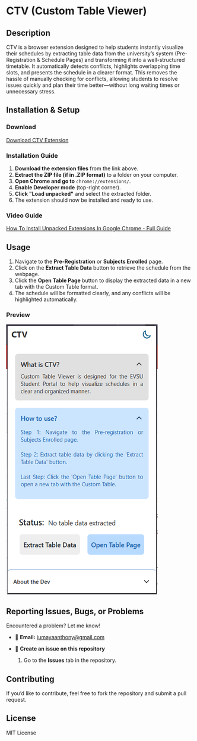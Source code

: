 # CTV (Custom Table Viewer)

## Description
CTV is a browser extension designed to help students instantly visualize their schedules by extracting table data from the university’s system (Pre-Registration & Schedule Pages) and transforming it into a well-structured timetable. It automatically detects conflicts, highlights overlapping time slots, and presents the schedule in a clearer format. This removes the hassle of manually checking for conflicts, allowing students to resolve issues quickly and plan their time better—without long waiting times or unnecessary stress.

## Installation & Setup

### Download
[Download CTV Extension](https://github.com/pablojabb/CustomTableViewer/releases/tag/v1.0.0)

### Installation Guide
1. **Download the extension files** from the link above.
2. **Extract the ZIP file (if in .ZIP format)** to a folder on your computer.
3. **Open Chrome and go to** `chrome://extensions/`.
4. **Enable Developer mode** (top-right corner).
5. **Click "Load unpacked"** and select the extracted folder.
6. The extension should now be installed and ready to use.

### Video Guide
[How To Install Unpacked Extensions In Google Chrome - Full Guide](https://youtu.be/NH5CPm9pyts?si=mrQzDJGgTOjDVLN3)

## Usage
1. Navigate to the **Pre-Registration** or **Subjects Enrolled** page.
2. Click on the **Extract Table Data** button to retrieve the schedule from the webpage.
3. Click the **Open Table Page** button to display the extracted data in a new tab with the Custom Table format.
4. The schedule will be formatted clearly, and any conflicts will be highlighted automatically.

### Preview
![CTV Preview](CTV/preview.png)

## Reporting Issues, Bugs, or Problems
Encountered a problem? Let me know!

- 📧 **Email:** jumayaanthony@gmail.com  

- 📂 **Create an issue on this repository** 
  1. Go to the **Issues** tab in the repository. 

## Contributing
If you’d like to contribute, feel free to fork the repository and submit a pull request.

## License
MIT License
